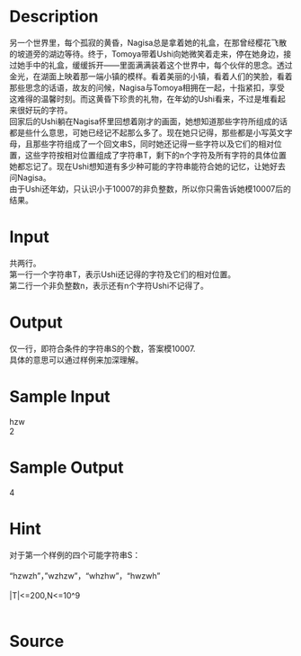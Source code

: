 
# Description

<div class="content"><div>另一个世界里，每个孤寂的黄昏，Nagisa总是拿着她的礼盒，在那曾经樱花飞散的坡道旁的湖边等待。终于，Tomoya带着Ushi向她微笑着走来，停在她身边，接过她手中的礼盒，缓缓拆开——里面满满装着这个世界中，每个伙伴的思念。透过金光，在湖面上映着那一端小镇的模样。看着美丽的小镇，看着人们的笑脸，看着那些思念的话语，故友的问候，Nagisa与Tomoya相拥在一起，十指紧扣，享受这难得的温馨时刻。而这黄昏下珍贵的礼物，在年幼的Ushi看来，不过是堆看起来很好玩的字符。</div>
<div>回家后的Ushi躺在Nagisa怀里回想着刚才的画面，她想知道那些字符所组成的话都是些什么意思，可她已经记不起那么多了。现在她只记得，那些都是小写英文字母，且那些字符组成了一个回文串S，同时她还记得一些字符以及它们的相对位置，这些字符按相对位置组成了字符串T，剩下的n个字符及所有字符的具体位置她都忘记了。现在Ushi想知道有多少种可能的字符串能符合她的记忆，让她好去问Nagisa。</div>
<div>由于Ushi还年幼，只认识小于10007的非负整数，所以你只需告诉她模10007后的结果。</div>
<p></p></div>

# Input

<div class="content"><div>共两行。</div>
<div>第一行一个字符串T，表示Ushi还记得的字符及它们的相对位置。</div>
<div>第二行一个非负整数n，表示还有n个字符Ushi不记得了。</div>
<p></p></div>

# Output

<div class="content"><div>仅一行，即符合条件的字符串S的个数，答案模10007.</div>
<div>具体的意思可以通过样例来加深理解。</div>
<div></div>
<p></p></div>

# Sample Input

<div class="content"><span class="sampledata">hzw<br/>
2<br/>
</span></div>

# Sample Output

<div class="content"><span class="sampledata">4</span></div>

# Hint

<div class="content"><p></p><div>对于第一个样例的四个可能字符串S：</div><br/>
<div>“hzwzh”，”wzhzw”，“whzhw”，“hwzwh”</div><br/>
<div>|T|&lt;=200,N&lt;=10^9</div><br/>
<div></div><p></p></div>

# Source

<div class="content"><p><a href="problemset.php?search="></a></p></div>

